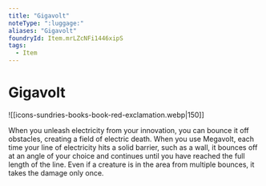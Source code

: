 ```yaml
---
title: "Gigavolt"
noteType: ":luggage:"
aliases: "Gigavolt"
foundryId: Item.mrLZcNFi1446xipS
tags:
  - Item
---
```


# Gigavolt
![[icons-sundries-books-book-red-exclamation.webp|150]]

When you unleash electricity from your innovation, you can bounce it off obstacles, creating a field of electric death. When you use Megavolt, each time your line of electricity hits a solid barrier, such as a wall, it bounces off at an angle of your choice and continues until you have reached the full length of the line. Even if a creature is in the area from multiple bounces, it takes the damage only once.
